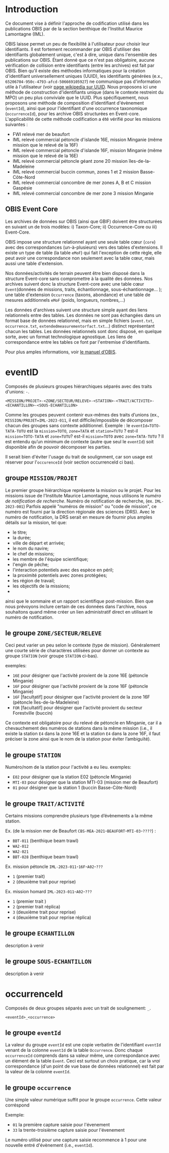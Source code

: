 # Introduction

Ce document vise à définir l'approche de codification utilisé dans les publications OBIS par de la section benthique de l'Institut Maurice Lamontagne (IML).

OBIS laisse permet un peu de flexibilité à l'utilisateur pour choisir leur identifiants.
Il est fortement recommander par OBIS d'utiliser des identifiants globalement unique, c'est à dire, unique dans l'ensemble des publications sur OBIS. 
Étant donné que ce n'est pas obligatoire, aucune vérification de collision entre identifiants (entre les archives) est fait par OBIS.
Bien qu’il existe des méthodes informatiques pour la création d'identifiant universellement uniques (UUID), les identifiants générées (e.x., `65206704-950c-4793-afcd-506669105927`) ne communique pas d'information utile à l'utilisateur (voir [page wikipedia sur UUID](https://fr.wikipedia.org/wiki/Universally_unique_identifier).
Nous proposons ici une méthode de construction d'identifiants unique (dans le contexte restreint du MPO) un peu plus conviviale que le UUID.
Plus spécifiquement, nous proposons une méthode de composition d'identifiant d'évènement (`eventId`), ainsi que pour l'identifiant d'une occurrence taxonomique (`occurrenceId`), pour les archive OBIS structurées en Event-core.
L'applicabilité de cette méthode codification a été vérifié pour les missions suivantes : 
- FWI relevé mer de beaufort
- IML relevé commercial pétoncle d'islande  16E, mission Minganie (même mission que le relevé de la 16F)
- IML relevé commercial pétoncle d'islande  16F, mission Minganie (même mission que le relevé de la 16E)
- IML relevé commercial pétoncle géant zone 20 mission îles-de-la-Madeleine
- IML relevé commercial buccin commun, zones 1 et 2 mission Basse-Côte-Nord
- IML relevé commercial concombre de mer zones A, B et C mission Gaspésie
- IML relevé commercial concombre de mer zone 3 mission Minganie


## OBIS Event Core
Les archives de données sur OBIS (ainsi que GBIF) doivent être structurées en suivant un de trois modèles: i) Taxon-Core; ii) Occurrence-Core ou iii) Event-Core. 

OBIS impose une structure relationnel ayant une seule table cœur (`core`) avec des correspondances (un-à-plusieurs) vers des tables d'extensions.
Il existe un type de table (la table `eMoF`) qui fait l'exception de cette règle, elle peut avoir une correspondance non seulement avec la table cœur, mais aussi une table d'extension.

Nos données/activités de terrain peuvent être bien disposé dans la structure Event-core sans compromettre à la qualité des données.
Nos archives suivent donc la structure Event-core avec une table cœur `Event`(données de missions, traits, échantionnage, sous-échantionnage… ); une table d'extension `Occurrence` (taxons, abondance) et une table de mesures additionnels `eMoF` (poids, longueurs, nombres,…)

Les données d'archives suivent une structure simple ayant des liens relationnels entre des tables.
Les données ne sont pas échangées dans un format base de données relationnel, mais en simple fichiers (`event.txt`, `occurrence.txt`, `extendedmeasurementorfact.txt`…) distinct représentant chacun les tables.
Les données relationnels sont donc disposé, en quelque sorte, avec un format technologique agnostique. Les liens de correspondance entre les tables ce font par l'entremise d'identifiants.

Pour plus amples informations, voir [le manuel d’OBIS](https://manual.obis.org/).

# eventID
Composés de plusieurs groupes hiérarchiques séparés avec des traits d'unions: `-`.
``` 
<MISSION/PROJET>-<ZONE/SECTEUR/RELEVE>-<STATION>-<TRAIT/ACTIVITE>-<ECHANTILLON>-<SOUS-ECHANTILLON>
```

Comme les groupes peuvent contenir eux-mêmes des traits d’unions (ex., `MISSION/PROJET=IML-2023-011`, il est difficile/impossible de décomposer chacun des groupes sans contexte additionnel.
Exemple : le `eventId=TOTO-TATA-TUTU` est la `mission=TOTO`, `zone=TATA` et `station=TUTU` ? est-il `mission=TOTO-TATA` et `zone=TUTU`? est-il `mission=TOTO` avec `zone=TATA-TUTU` ?
Il est entendu qu’un minimum de contexte (autre que seul le `eventId`) soit disponible afin de pouvoir décomposer les parties.

Il serait bien d'éviter l'usage du trait de soulignment, car son usage est réserver pour l'`occurenceId` (voir section occurrenceId ci bas).


## groupe `MISSION/PROJET`
Le premier groupe hiérarchique représente  la mission ou le projet.
Pour les missions issue de l'Institute Maurice Lamontagne, nous utilisons le *numéro de notification de recherche*.
Numéro de notification de recherche, (ex. `IML-2023-001`) Parfois appelé "numéros de mission" ou "code de mission", ce numéro est fourni par la direction régionale des sciences (DRS). 
Avec le numéro de notification, la DRS serait en mesure de fournir plus amples détails sur la mission, tel que:
- le titre;
- la durée;
- ville de départ et arrivée;
- le nom du navire;
- le chef de missions;
- les membre de l'équipe scientifique;
- l'engin de pêche;
- l'interaction potentiels avec des espèce en péril;
- la proximité potentiels avec zones protégées;
- les région de travail;
- les objectifs de la missions;
- 
ainsi que le sommaire et un rapport scientifique post-mission.
Bien que nous prévoyons inclure certain de ces données dans l'archive, nous souhaitons quand même créer un lien administratif direct en utilisant le numéro de notification.


## le groupe `ZONE/SECTEUR/RELEVE`

Ceci peut varier un peu selon le contexte (type de mission).
Généralement une courte série de charactères utilisées pour donner un contexte au groupe `STATION` (voir groupe `STATION` ci-bas).
 
exemples:
 - `16E` pour désigner que l'activité provient de la zone 16E (pétoncle Minganie) 
 - `16F` pour désigner que l'activité provient de la zone 16F (pétoncle Minganie)
 - `16F` [facultatif] pour désigner que l'activité provient de la zone 16F (pétoncle Îles-de-la-Madeleine)
 - `FOR` [facultatif] pour désigner que l'activité provient du secteur Forestville (buccin)

Ce contexte est obligatoire pour du relevé de pétoncle en Minganie, car il a chevauchement des numéros de stations dans la même mission (i.e., il existe la station `E4` dans la zone 16E et la station `E4` dans la zone 16F, il faut préciser la zone ainsi que le nom de la station pour éviter l’ambiguïté).

## le groupe `STATION`


Numéro/nom de la station pour l'activité a eu lieu.
exemples:

 - `E02` pour désigner que la station E02 (pétoncle Minganie)
 - `MTI-03` pour désigner que la station MTI-03 (mission mer de Beaufort)
 - `01` pour désigner que la station 1 (buccin Basse-Côte-Nord)


## le groupe `TRAIT/ACTIVITÉ`
Certains missions comprendre plusieurs type d’évènements a la même station.

Ex. (de la mission mer de Beaufort `CBS-MEA-2021`-`BEAUFORT`-`MTI-03`-`????`) :
 - `BBT-011` (benthique beam trawl)
 - `WA2-012`
 - `WA2-021` 
 - `BBT-028` (benthique beam trawl)

Ex. mission pétoncle `IML-2023-011`-`16F`-`A02`-`???`
 - `1` (premier trait)
 - `2` (deuxième trait pour reprise)

Ex. mission homard `IML-2023-011`-`A02`-`???`
 - `1` (premier trait )
 - `2` (premier trait réplica)
 - `3` (deuxième trait pour reprise)
 - `4` (deuxième trait pour reprise réplica)


## le groupe `ECHANTILLON`
description à venir

## le groupe `SOUS-ECHANTILLON`
description à venir

# occurrenceId

Composés de deux groupes séparés avec un trait de soulignement: `_`.

``` 
<eventId>_<occurrence>
```

## le groupe `eventId` 
La valeur du groupe `eventId` est une copie verbatim de l'identifiant `eventId` venant de la colonne `eventId` de la table `Occurrence`.
Donc chaque `occurrenceId` comprends dans sa valeur même, une correspondance avec un élément de la table `Event`.
Ceci est surtout un choix pratique, car la *vrai* correspondance (d'un point de vue base de données relationnel) est fait par la valeur de la colonne `eventId`.

## le groupe `occurrence` 
Une simple valeur numérique suffit pour le groupe `occurrence`. Cette valeur corréspond 

Exemple:
 - `01` la première capture saisie pour l'évenement
 - `33` la trente-troisième capture saisie pour l'évenement
  
Le numéro utilisé pour une capture saisie recommence à 1 pour une nouvelle entré d'évènement (i.e., `eventId`).
